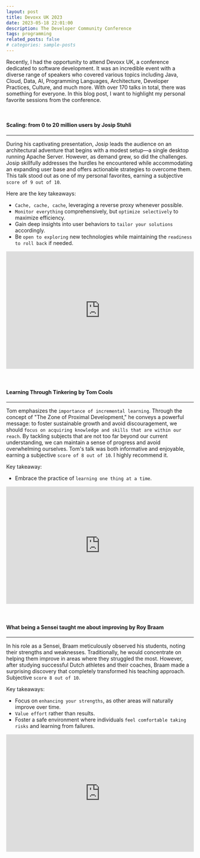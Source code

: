 ```yaml
---
layout: post
title: Devoxx UK 2023
date: 2023-05-18 22:01:00
description: The Developer Community Conference
tags: programming
related_posts: false
# categories: sample-posts
---
```

Recently, I had the opportunity to attend Devoxx UK, a conference dedicated to software development. It was an incredible event with a diverse range of speakers who covered various topics including Java, Cloud, Data, AI, Programming Languages, Architecture, Developer Practices, Culture, and much more. With over 170 talks in total, there was something for everyone. In this blog post, I want to highlight my personal favorite sessions from the conference.

<br />

#### Scaling: from 0 to 20 million users by Josip Stuhli
----
During his captivating presentation, Josip leads the audience on an architectural adventure that begins with a modest setup—a single desktop running Apache Server. However, as demand grew, so did the challenges. Josip skillfully addresses the hurdles he encountered while accommodating an expanding user base and offers actionable strategies to overcome them. This talk stood out as one of my personal favorites, earning a subjective `score of 9 out of 10`.

Here are the key takeaways:
* `Cache, cache, cache`, leveraging a reverse proxy whenever possible.
* `Monitor everything` comprehensively, but `optimize selectively` to maximize efficiency.
* Gain deep insights into user behaviors to `tailor your solutions` accordingly.
* Be `open to exploring` new technologies while maintaining the `readiness to roll back` if needed.

<div class="row mt-3">
    <div class="col-sm mt-3 mt-md-0 d-flex align-items-center justify-content-center">
        <iframe width="100%" height="315" src="https://www.youtube.com/embed/d22iKaVHfdg" title="YouTube video player" frameborder="0" allow="accelerometer; autoplay; clipboard-write; encrypted-media; gyroscope; picture-in-picture; web-share" allowfullscreen></iframe>
    </div>
</div>

<br />
<br />

#### Learning Through Tinkering by Tom Cools
----
Tom emphasizes the `importance of incremental learning`. Through the concept of "The Zone of Proximal Development," he conveys a powerful message: to foster sustainable growth and avoid discouragement, we should `focus on acquiring knowledge and skills that are within our reach`. By tackling subjects that are not too far beyond our current understanding, we can maintain a sense of progress and avoid overwhelming ourselves. Tom's talk was both informative and enjoyable, earning a subjective `score of 8 out of 10`. I highly recommend it.

Key takeaway:
* Embrace the practice of `learning one thing at a time`.


<div class="row mt-3">
    <div class="col-sm mt-3 mt-md-0 d-flex align-items-center justify-content-center">
        <iframe width="100%" height="315" src="https://www.youtube.com/embed/nwhwNfO1WMQ" title="YouTube video player" frameborder="0" allow="accelerometer; autoplay; clipboard-write; encrypted-media; gyroscope; picture-in-picture; web-share" allowfullscreen></iframe>
    </div>
</div>


<br />
<br />

#### What being a Sensei taught me about improving by Roy Braam
----
In his role as a Sensei, Braam meticulously observed his students, noting their strengths and weaknesses. Traditionally, he would concentrate on helping them improve in areas where they struggled the most. However, after studying successful Dutch athletes and their coaches, Braam made a surprising discovery that completely transformed his teaching approach. Subjective `score 8 out of 10`.

Key takeaways:
* Focus on `enhancing your strengths`, as other areas will naturally improve over time.
* `Value effort` rather than results.
* Foster a safe environment where individuals `feel comfortable taking risks` and learning from failures.


<div class="row mt-3">
    <div class="col-sm mt-3 mt-md-0 d-flex align-items-center justify-content-center">
        <iframe width="100%" height="315" src="https://www.youtube.com/embed/2srpGZeClXc" title="YouTube video player" frameborder="0" allow="accelerometer; autoplay; clipboard-write; encrypted-media; gyroscope; picture-in-picture; web-share" allowfullscreen></iframe>
    </div>
</div>
